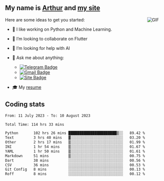 
## My name is [Arthur](https://www.linkedin.com/in/arthur-novais-201420/) and [my site](https://arthurcn96.github.io/)

<!--
**Arthurcn96/Arthurcn96** is a ✨ _special_ ✨ repository because its `README.md` (this file) appears on your GitHub profile.
-->
<img align="right"  max-width="440" max-height="240" alt="GIF" src="https://raw.githubusercontent.com/Arthurcn96/Arthurcn96/master/helloThere.gif" />

Here are some ideas to get you started:

- 🤖 I like working on Python and Machine Learning.
- 👯 I’m looking to collaborate on Flutter
- 🤔 I’m looking for help with AI
- 💬 Ask me about anything:
    - [![Telegram Badge](https://img.shields.io/badge/-@Arthurcn9-0088cc?style=for-the-badge&logo=Telegram&logoColor=white)](https://t.me/Arthurcn9)
    - [![Gmail Badge](https://img.shields.io/badge/-@Arthurcn9-red?style=for-the-badge&logo=Gmail&logoColor=white)](mailto:Arthurcn96@gmail.com)
    - [![Site Badge](https://img.shields.io/badge/arthurcn96.github.io-informational?style=for-the-badge&logo=internetexplorer)](https://arthurcn96.github.io/)

- 🎓 My [resume](https://github.com/Arthurcn96/resume/blob/master/Resume_PT-BR.pdf)


## Coding stats
<!--START_SECTION:waka-->

```txt
From: 11 July 2023 - To: 10 August 2023

Total Time: 114 hrs 33 mins

Python       102 hrs 26 mins ██████████████████████▒░░   89.42 %
Text         3 hrs 40 mins   ▓░░░░░░░░░░░░░░░░░░░░░░░░   03.20 %
Other        2 hrs 17 mins   ▒░░░░░░░░░░░░░░░░░░░░░░░░   01.99 %
INI          1 hr 54 mins    ▒░░░░░░░░░░░░░░░░░░░░░░░░   01.67 %
YAML         1 hr 50 mins    ▒░░░░░░░░░░░░░░░░░░░░░░░░   01.61 %
Markdown     51 mins         ▒░░░░░░░░░░░░░░░░░░░░░░░░   00.75 %
Dart         38 mins         ░░░░░░░░░░░░░░░░░░░░░░░░░   00.56 %
CSV          36 mins         ░░░░░░░░░░░░░░░░░░░░░░░░░   00.53 %
Git Config   8 mins          ░░░░░░░░░░░░░░░░░░░░░░░░░   00.13 %
Roff         8 mins          ░░░░░░░░░░░░░░░░░░░░░░░░░   00.12 %
```

<!--END_SECTION:waka-->
